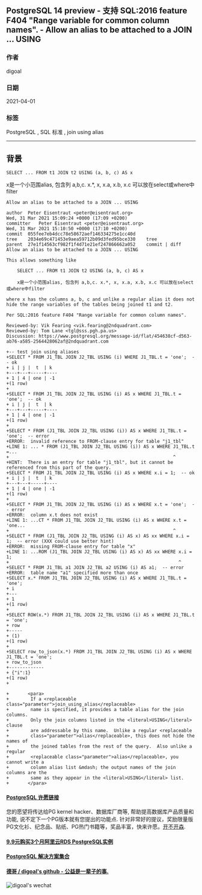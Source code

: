 ## PostgreSQL 14 preview - 支持 SQL:2016 feature F404 "Range variable for common column names". - Allow an alias to be attached to a JOIN ... USING   
      
### 作者      
digoal      
      
### 日期      
2021-04-01      
      
### 标签      
PostgreSQL , SQL 标准 , join using alias    
      
----      
      
## 背景      
  
```SELECT ... FROM t1 JOIN t2 USING (a, b, c) AS x```  
      
x是一个小范围alias, 包含列 a,b,c. x.*, x, x.a, x.b, x.c 可以放在select或where中filter   
  
```  
Allow an alias to be attached to a JOIN ... USING  
  
author	Peter Eisentraut <peter@eisentraut.org>	  
Wed, 31 Mar 2021 15:09:24 +0000 (17:09 +0200)  
committer	Peter Eisentraut <peter@eisentraut.org>	  
Wed, 31 Mar 2021 15:10:50 +0000 (17:10 +0200)  
commit	055fee7eb4dcc78e58672aef146334275e1cc40d  
tree	2034e69c471453e9aea59712b09d3fed95bce330	tree  
parent	27e1f14563cf982f1f4d71e21ef247866662a052	commit | diff  
Allow an alias to be attached to a JOIN ... USING  
  
This allows something like  
  
    SELECT ... FROM t1 JOIN t2 USING (a, b, c) AS x  
  
    x是一个小范围alias, 包含列 a,b,c. x.*, x, x.a, x.b, x.c 可以放在select或where中filter   
  
where x has the columns a, b, c and unlike a regular alias it does not  
hide the range variables of the tables being joined t1 and t2.  
  
Per SQL:2016 feature F404 "Range variable for common column names".  
  
Reviewed-by: Vik Fearing <vik.fearing@2ndquadrant.com>  
Reviewed-by: Tom Lane <tgl@sss.pgh.pa.us>  
Discussion: https://www.postgresql.org/message-id/flat/454638cf-d563-ab76-a585-2564428062af@2ndquadrant.com  
```  
  
```  
+-- test join using aliases  
+SELECT * FROM J1_TBL JOIN J2_TBL USING (i) WHERE J1_TBL.t = 'one';  -- ok  
+ i | j |  t  | k    
+---+---+-----+----  
+ 1 | 4 | one | -1  
+(1 row)  
+  
+SELECT * FROM J1_TBL JOIN J2_TBL USING (i) AS x WHERE J1_TBL.t = 'one';  -- ok  
+ i | j |  t  | k    
+---+---+-----+----  
+ 1 | 4 | one | -1  
+(1 row)  
+  
+SELECT * FROM (J1_TBL JOIN J2_TBL USING (i)) AS x WHERE J1_TBL.t = 'one';  -- error  
+ERROR:  invalid reference to FROM-clause entry for table "j1_tbl"  
+LINE 1: ... * FROM (J1_TBL JOIN J2_TBL USING (i)) AS x WHERE J1_TBL.t =...  
+                                                             ^  
+HINT:  There is an entry for table "j1_tbl", but it cannot be referenced from this part of the query.  
+SELECT * FROM J1_TBL JOIN J2_TBL USING (i) AS x WHERE x.i = 1;  -- ok  
+ i | j |  t  | k    
+---+---+-----+----  
+ 1 | 4 | one | -1  
+(1 row)  
+  
+SELECT * FROM J1_TBL JOIN J2_TBL USING (i) AS x WHERE x.t = 'one';  -- error  
+ERROR:  column x.t does not exist  
+LINE 1: ...CT * FROM J1_TBL JOIN J2_TBL USING (i) AS x WHERE x.t = 'one...  
+                                                             ^  
+SELECT * FROM (J1_TBL JOIN J2_TBL USING (i) AS x) AS xx WHERE x.i = 1;  -- error (XXX could use better hint)  
+ERROR:  missing FROM-clause entry for table "x"  
+LINE 1: ...ROM (J1_TBL JOIN J2_TBL USING (i) AS x) AS xx WHERE x.i = 1;  
+                                                               ^  
+SELECT * FROM J1_TBL a1 JOIN J2_TBL a2 USING (i) AS a1;  -- error  
+ERROR:  table name "a1" specified more than once  
+SELECT x.* FROM J1_TBL JOIN J2_TBL USING (i) AS x WHERE J1_TBL.t = 'one';  
+ i   
+---  
+ 1  
+(1 row)  
+  
+SELECT ROW(x.*) FROM J1_TBL JOIN J2_TBL USING (i) AS x WHERE J1_TBL.t = 'one';  
+ row   
+-----  
+ (1)  
+(1 row)  
+  
+SELECT row_to_json(x.*) FROM J1_TBL JOIN J2_TBL USING (i) AS x WHERE J1_TBL.t = 'one';  
+ row_to_json   
+-------------  
+ {"i":1}  
+(1 row)  
+  
```  
  
```  
+       <para>  
+        If a <replaceable class="parameter">join_using_alias</replaceable>  
+        name is specified, it provides a table alias for the join columns.  
+        Only the join columns listed in the <literal>USING</literal> clause  
+        are addressable by this name.  Unlike a regular <replaceable  
+        class="parameter">alias</replaceable>, this does not hide the names of  
+        the joined tables from the rest of the query.  Also unlike a regular  
+        <replaceable class="parameter">alias</replaceable>, you cannot write a  
+        column alias list &mdash; the output names of the join columns are the  
+        same as they appear in the <literal>USING</literal> list.  
+       </para>  
```  
  
     
      
  
#### [PostgreSQL 许愿链接](https://github.com/digoal/blog/issues/76 "269ac3d1c492e938c0191101c7238216")
您的愿望将传达给PG kernel hacker、数据库厂商等, 帮助提高数据库产品质量和功能, 说不定下一个PG版本就有您提出的功能点. 针对非常好的提议，奖励限量版PG文化衫、纪念品、贴纸、PG热门书籍等，奖品丰富，快来许愿。[开不开森](https://github.com/digoal/blog/issues/76 "269ac3d1c492e938c0191101c7238216").  
  
  
#### [9.9元购买3个月阿里云RDS PostgreSQL实例](https://www.aliyun.com/database/postgresqlactivity "57258f76c37864c6e6d23383d05714ea")
  
  
#### [PostgreSQL 解决方案集合](https://yq.aliyun.com/topic/118 "40cff096e9ed7122c512b35d8561d9c8")
  
  
#### [德哥 / digoal's github - 公益是一辈子的事.](https://github.com/digoal/blog/blob/master/README.md "22709685feb7cab07d30f30387f0a9ae")
  
  
![digoal's wechat](../pic/digoal_weixin.jpg "f7ad92eeba24523fd47a6e1a0e691b59")
  
